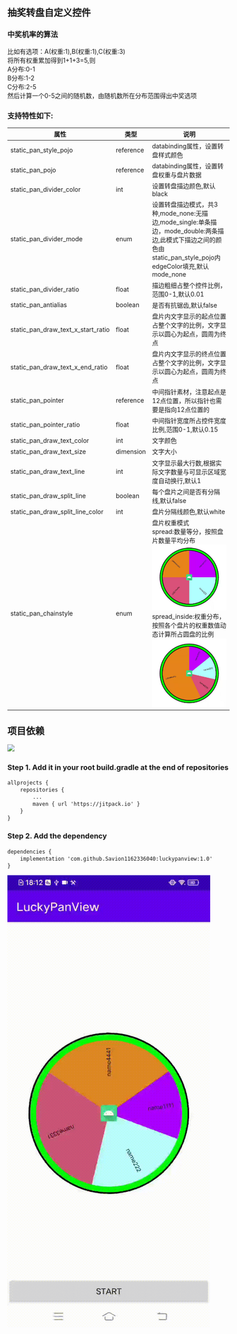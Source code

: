 ## 抽奖转盘自定义控件

### 中奖机率的算法
比如有选项：A(权重:1),B(权重:1),C(权重:3)
<br>
将所有权重累加得到1+1+3=5,则
<br>A分布:0-1
<br>B分布:1-2
<br>C分布:2-5
<br>然后计算一个0-5之间的随机数，由随机数所在分布范围得出中奖选项

### 支持特性如下:

| 属性 | 类型 |说明 |
|-------| ------- |------- |
|static_pan_style_pojo|reference|databinding属性，设置转盘样式颜色|
|static_pan_pojo|reference|databinding属性，设置转盘权重与盘片数据|
|static_pan_divider_color|int|设置转盘描边颜色,默认black|
|static_pan_divider_mode|enum|设置转盘描边模式，共3种,mode_none:无描边,mode_single:单条描边，mode_double:两条描边,此模式下描边之间的颜色由static_pan_style_pojo内edgeColor填充,默认mode_none|
|static_pan_divider_ratio|float|描边粗细占整个控件比例，范围0-1,默认0.01|
|static_pan_antialias|boolean|是否有抗锯齿,默认false|
|static_pan_draw_text_x_start_ratio|float|盘片内文字显示的起点位置占整个文字的比例，文字显示以圆心为起点，圆周为终点|
|static_pan_draw_text_x_end_ratio|float|盘片内文字显示的终点位置占整个文字的比例，文字显示以圆心为起点，圆周为终点|
|static_pan_pointer|reference|中间指针素材，注意起点是12点位置，所以指针也需要是指向12点位置的|
|static_pan_pointer_ratio|float|中间指针宽度所占控件宽度比例,范围0-1,默认0.15|
|static_pan_draw_text_color|int|文字颜色|
|static_pan_draw_text_size|dimension|文字大小|
|static_pan_draw_text_line|int|文字显示最大行数,根据实际文字数量与可显示区域宽度自动换行,默认1|
|static_pan_draw_split_line|boolean|每个盘片之间是否有分隔线,默认false|
|static_pan_draw_split_line_color|int|盘片分隔线颜色,默认white|
|static_pan_chainstyle|enum|盘片权重模式<br>spread:数量等分，按照盘片数量平均分布![](pic/spread1.jpg)<br>spread_inside:权重分布，按照各个盘片的权重数值动态计算所占圆盘的比例![](pic/spread_inside1.jpg)|

## 项目依赖
[![](https://jitpack.io/v/Savion1162336040/luckypanview.svg)](https://jitpack.io/#Savion1162336040/luckypanview)
### Step 1. Add it in your root build.gradle at the end of repositories
```
allprojects {
	repositories {
		...
		maven { url 'https://jitpack.io' }
	}
}
```
### Step 2. Add the dependency
```
dependencies {
    implementation 'com.github.Savion1162336040:luckypanview:1.0'
}
```

![](pic/preview.gif)
